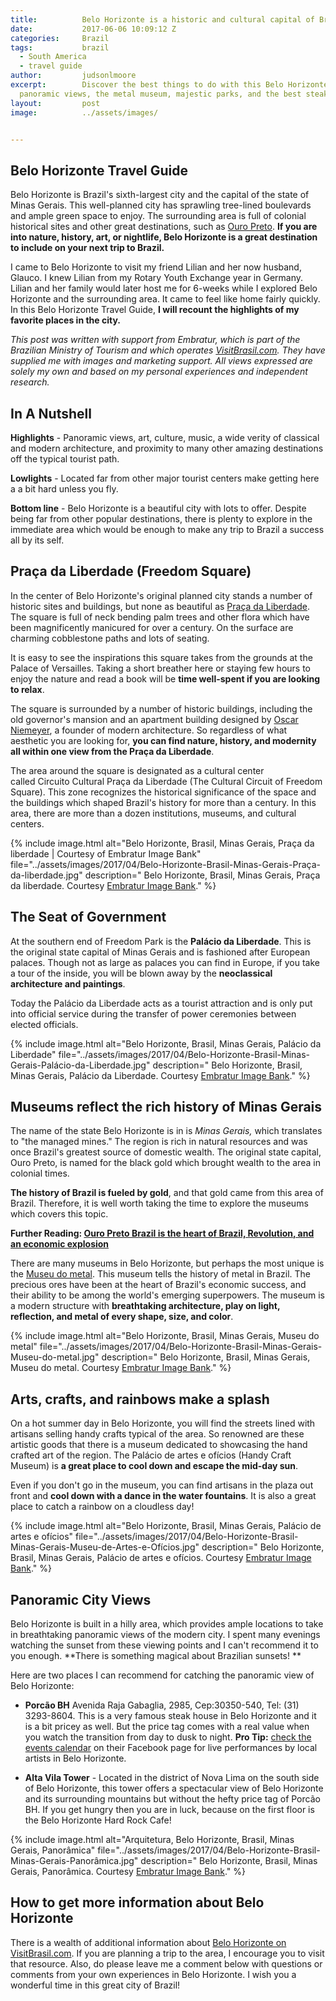 ```yaml
---
title:			Belo Horizonte is a historic and cultural capital of Brazil
date:			2017-06-06 10:09:12 Z
categories:		Brazil
tags:			brazil
  - South America
  - travel guide
author:			judsonlmoore
excerpt:		Discover the best things to do with this Belo Horizonte travel guide, including
  panoramic views, the metal museum, majestic parks, and the best steakhouse.
layout:			post
image:			../assets/images/


---
```


## Belo Horizonte Travel Guide

Belo Horizonte is Brazil's sixth-largest city and the capital of the state of Minas Gerais. This well-planned city has sprawling tree-lined boulevards and ample green space to enjoy. The surrounding area is full of colonial historical sites and other great destinations, such as [Ouro Preto](https://www.judsonlmoore.com/ouro-preto-brazil-travel-guide/). **If you are into nature, history, art, or nightlife, Belo Horizonte is a great destination to include on your next trip to Brazil.**

I came to Belo Horizonte to visit my friend Lilian and her now husband, Glauco. I knew Lilian from my Rotary Youth Exchange year in Germany. Lilian and her family would later host me for 6-weeks while I explored Belo Horizonte and the surrounding area. It came to feel like home fairly quickly. In this Belo Horizonte Travel Guide, **I will recount the highlights of my favorite places in the city.**

_This post was written with support from Embratur, which is part of the Brazilian Ministry of Tourism and which operates [VisitBrasil.com](http://VisitBrasil.com). They have supplied me with images and marketing support. All views expressed are solely my own and based on my personal experiences and independent research._

## In A Nutshell

**Highlights** - Panoramic views, art, culture, music, a wide verity of classical and modern architecture, and proximity to many other amazing destinations off the typical tourist path.

**Lowlights** - Located far from other major tourist centers make getting here a a bit hard unless you fly.

**Bottom line** - Belo Horizonte is a beautiful city with lots to offer. Despite being far from other popular destinations, there is plenty to explore in the immediate area which would be enough to make any trip to Brazil a success all by its self.

## **Praça da Liberdade (Freedom Square)**

In the center of Belo Horizonte's original planned city stands a number of historic sites and buildings, but none as beautiful as [Praça da Liberdade](http://www.visitbrasil.com/en/atracoes/praca-da-liberdade/). The square is full of neck bending palm trees and other flora which have been magnificently manicured for over a century. On the surface are charming cobblestone paths and lots of seating.

It is easy to see the inspirations this square takes from the grounds at the Palace of Versailles. Taking a short breather here or staying few hours to enjoy the nature and read a book will be **time well-spent if you are looking to relax**.

The square is surrounded by a number of historic buildings, including the old governor's mansion and an apartment building designed by [Oscar Niemeyer](https://www.theguardian.com/travel/gallery/2014/jun/12/bend-it-like-niemeyer-10-of-the-best-buildings-in-brazil), a founder of modern architecture. So regardless of what aesthetic you are looking for, **you can find nature, history, and modernity all within one view from the Praça da Liberdade**.

The area around the square is designated as a cultural center called Circuito Cultural Praça da Liberdade (The Cultural Circuit of Freedom Square). This zone recognizes the historical significance of the space and the buildings which shaped Brazil's history for more than a century. In this area, there are more than a dozen institutions, museums, and cultural centers.

{% include image.html alt="Belo Horizonte, Brasil, Minas Gerais, Praça da liberdade | Courtesy of Embratur Image Bank" file="../assets/images/2017/04/Belo-Horizonte-Brasil-Minas-Gerais-Praça-da-liberdade.jpg" description=" Belo Horizonte, Brasil, Minas Gerais, Praça da liberdade. Courtesy [Embratur Image Bank](https://www.flickr.com/photos/visitbrasil/)." %}

## The Seat of Government

At the southern end of Freedom Park is the **Palácio da Liberdade**. This is the original state capital of Minas Gerais and is fashioned after European palaces. Though not as large as palaces you can find in Europe, if you take a tour of the inside, you will be blown away by the **neoclassical architecture and paintings**.

Today the Palácio da Liberdade acts as a tourist attraction and is only put into official service during the transfer of power ceremonies between elected officials.

{% include image.html alt="Belo Horizonte, Brasil, Minas Gerais, Palácio da Liberdade" file="../assets/images/2017/04/Belo-Horizonte-Brasil-Minas-Gerais-Palácio-da-Liberdade.jpg" description=" Belo Horizonte, Brasil, Minas Gerais, Palácio da Liberdade. Courtesy [Embratur Image Bank](https://www.flickr.com/photos/visitbrasil/)." %}

## Museums reflect the rich history of Minas Gerais

The name of the state Belo Horizonte is in is *Minas Gerais,* which translates to "the managed mines." The region is rich in natural resources and was once Brazil's greatest source of domestic wealth. The original state capital, Ouro Preto, is named for the black gold which brought wealth to the area in colonial times.

**The history of Brazil is fueled by gold**, and that gold came from this area of Brazil. Therefore, it is well worth taking the time to explore the museums which covers this topic.

**Further Reading: [Ouro Preto Brazil is the heart of Brazil, Revolution, and an economic explosion](https://www.judsonlmoore.com/ouro-preto-brazil-travel-guide/)**

There are many museums in Belo Horizonte, but perhaps the most unique is the [Museu do metal](http://www.mmgerdau.org.br/explore-o-museu/). This museum tells the history of metal in Brazil. The precious ores have been at the heart of Brazil's economic success, and their ability to be among the world's emerging superpowers. The museum is a modern structure with **breathtaking architecture, play on light, reflection, and metal of every shape, size, and color**.

{% include image.html alt="Belo Horizonte, Brasil, Minas Gerais, Museu do metal" file="../assets/images/2017/04/Belo-Horizonte-Brasil-Minas-Gerais-Museu-do-metal.jpg" description=" Belo Horizonte, Brasil, Minas Gerais, Museu do metal. Courtesy [Embratur Image Bank](https://www.flickr.com/photos/visitbrasil/)." %}

## Arts, crafts, and rainbows make a splash

On a hot summer day in Belo Horizonte, you will find the streets lined with artisans selling handy crafts typical of the area. So renowned are these artistic goods that there is a museum dedicated to showcasing the hand crafted art of the region. The Palácio de artes e ofícios (Handy Craft Museum) is **a great place to cool down and escape the mid-day sun**.

Even if you don't go in the museum, you can find artisans in the plaza out front and **cool down with a dance in the water fountains**. It is also a great place to catch a rainbow on a cloudless day!

{% include image.html alt="Belo Horizonte, Brasil, Minas Gerais, Palácio de artes e ofícios" file="../assets/images/2017/04/Belo-Horizonte-Brasil-Minas-Gerais-Museu-de-Artes-e-Ofícios.jpg" description=" Belo Horizonte, Brasil, Minas Gerais, Palácio de artes e ofícios. Courtesy [Embratur Image Bank](https://www.flickr.com/photos/visitbrasil/)." %}

## Panoramic City Views

Belo Horizonte is built in a hilly area, which provides ample locations to take in breathtaking panoramic views of the modern city. I spent many evenings watching the sunset from these viewing points and I can't recommend it to you enough. **There is something magical about Brazilian sunsets! **

Here are two places I can recommend for catching the panoramic view of Belo Horizonte:

- **Porcão BH** Avenida Raja Gabaglia, 2985, Cep:30350-540, Tel: (31) 3293-8604. This is a very famous steak house in Belo Horizonte and it is a bit pricey as well. But the price tag comes with a real value when you watch the transition from day to dusk to night. **Pro Tip:** [check the events calendar](https://www.facebook.com/PorcaoBH/) on their Facebook page for live performances by local artists in Belo Horizonte.

- **Alta Vila Tower** - Located in the district of Nova Lima on the south side of Belo Horizonte, this tower offers a spectacular view of Belo Horizonte and its surrounding mountains but without the hefty price tag of Porcão BH. If you get hungry then you are in luck, because on the first floor is the Belo Horizonte Hard Rock Cafe!

{% include image.html alt="Arquitetura, Belo Horizonte, Brasil, Minas Gerais, Panorâmica" file="../assets/images/2017/04/Belo-Horizonte-Brasil-Minas-Gerais-Panorâmica.jpg" description=" Belo Horizonte, Brasil, Minas Gerais, Panorâmica. Courtesy [Embratur Image Bank](https://www.flickr.com/photos/visitbrasil/)." %}

## How to get more information about Belo Horizonte

There is a wealth of additional information about [Belo Horizonte on VisitBrasil.com](http://www.visitbrasil.com/en/destinos/belo-horizonte/). If you are planning a trip to the area, I encourage you to visit that resource. Also, do please leave me a comment below with questions or comments from your own experiences in Belo Horizonte. I wish you a wonderful time in this great city of Brazil!
